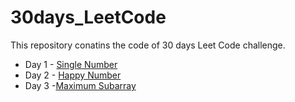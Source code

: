 # 30days_LeetCode
This repository conatins the code of 30 days Leet Code challenge.
- Day 1 - [Single Number](/single_number.py)
- Day 2 - [Happy Number](/happy_number.py)
- Day 3 -[Maximum Subarray](/maxSubArray.java)
